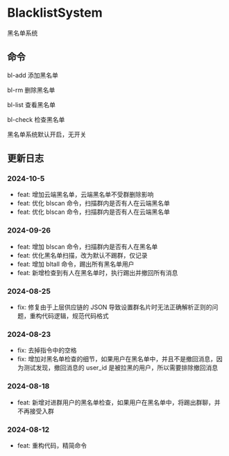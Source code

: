 # BlacklistSystem

黑名单系统

## 命令

bl-add 添加黑名单

bl-rm 删除黑名单

bl-list 查看黑名单

bl-check 检查黑名单

黑名单系统默认开启，无开关

## 更新日志

### 2024-10-5

- feat: 增加云端黑名单，云端黑名单不受群删除影响
- feat: 优化 blscan 命令，扫描群内是否有人在云端黑名单
- feat: 优化 blscan 命令，扫描群内是否有人在云端黑名单

### 2024-09-26

- feat: 增加 blscan 命令，扫描群内是否有人在黑名单
- feat: 优化黑名单扫描，改为默认不踢群，仅记录
- feat: 增加 bltall 命令，踢出所有黑名单用户
- feat: 新增检查到有人在黑名单时，执行踢出并撤回所有消息

### 2024-08-25

- fix: 修复由于上层供应链的 JSON 导致设置群名片时无法正确解析正则的问题，重构代码逻辑，规范代码格式

### 2024-08-23

- fix: 去掉指令中的空格
- fix: 增加对黑名单检查的细节，如果用户在黑名单中，并且不是撤回消息，因为测试发现，撤回消息的 user_id 是被拉黑的用户，所以需要排除撤回消息

### 2024-08-18

- feat: 新增对进群用户的黑名单检查，如果用户在黑名单中，将踢出群聊，并不再接受入群

### 2024-08-12

- feat: 重构代码，精简命令
